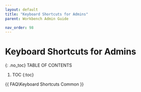 ```yaml
---
layout: default
title: "Keyboard Shortcuts for Admins"
parent: Workbench Admin Guide

nav_order: 98
---
```

# Keyboard Shortcuts for Admins
{: .no_toc}
TABLE OF CONTENTS 
1. TOC
{:toc}  

{{ FAQ\Keyboard Shortcuts Common }}